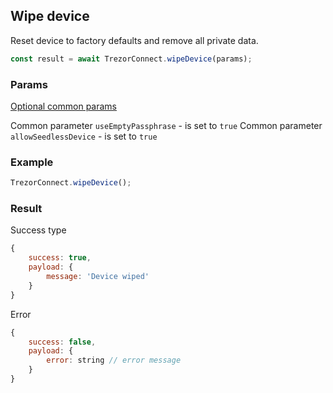 ## Wipe device

Reset device to factory defaults and remove all private data.

```javascript
const result = await TrezorConnect.wipeDevice(params);
```

### Params

[Optional common params](commonParams.md)

Common parameter `useEmptyPassphrase` - is set to `true`
Common parameter `allowSeedlessDevice` - is set to `true`

### Example

```javascript
TrezorConnect.wipeDevice();
```

### Result

Success type

```javascript
{
    success: true,
    payload: {
        message: 'Device wiped'
    }
}
```

Error

```javascript
{
    success: false,
    payload: {
        error: string // error message
    }
}
```
